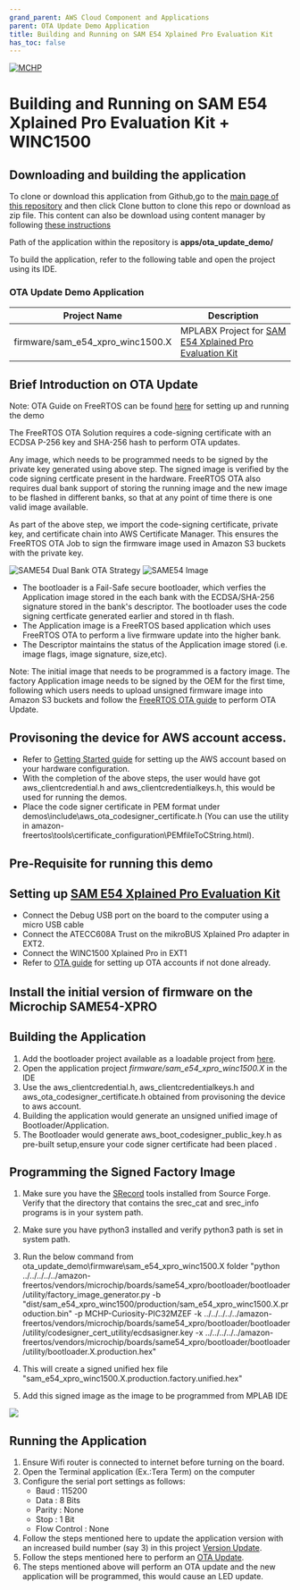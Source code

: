 ```yaml
---
grand_parent: AWS Cloud Component and Applications
parent: OTA Update Demo Application
title: Building and Running on SAM E54 Xplained Pro Evaluation Kit
has_toc: false
---
```



[![MCHP](https://www.microchip.com/ResourcePackages/Microchip/assets/dist/images/logo.png)](https://www.microchip.com)


# Building and Running on SAM E54 Xplained Pro Evaluation Kit + WINC1500

## Downloading and building the application

To clone or download this application from Github,go to the [main page of this repository](https://github.com/Microchip-MPLAB-Harmony/aws_cloud) and then click Clone button to clone this repo or download as zip file. This content can also be download using content manager by following [these instructions](https://github.com/Microchip-MPLAB-Harmony/contentmanager/wiki)

Path of the application within the repository is **apps/ota_update_demo/**

To build the application, refer to the following table and open the project using its IDE.

### OTA Update Demo Application

| Project Name      | Description                                    |
| ----------------- | ---------------------------------------------- |
| firmware/sam_e54_xpro_winc1500.X    | MPLABX Project for [SAM E54 Xplained Pro Evaluation Kit](https://www.microchip.com/developmenttools/ProductDetails/atsame54-xpro)|


## Brief Introduction on OTA Update

Note: OTA Guide on FreeRTOS can be found [here](https://github.com/MicrochipTech/amazon-freertos/blob/mchpdev/vendors/microchip/boards/OTAGuideForSAME54.md) for setting up and running the demo

The FreeRTOS OTA Solution requires a code-signing certificate with an ECDSA P-256 key and SHA-256 hash to perform OTA updates. 

Any image, which needs to be programmed needs to be signed by the private key generated using above step.
The signed image is verified by the code signing certficate present in the hardware. FreeRTOS OTA also requires dual bank support of
storing the running image and the new image to be flashed in different banks, so that at any point of time there is one valid
image available.

As part of the above step, we import the code-signing certificate, private key, and certificate chain into AWS Certificate Manager. 
This ensures the FreeRTOS OTA Job to sign the firmware image used in Amazon S3 buckets with the private key.


![](./OTA_Image1.png "SAME54 Dual Bank OTA Strategy")    ![](./OTA_Image2.png "SAME54 Image")

- The bootloader is a Fail-Safe secure bootloader, which verfies the Application image stored in the each bank with the ECDSA/SHA-256 signature stored in the bank's descriptor.
The bootloader uses the code signing certficate generated earlier and stored in th flash.
- The Application image is a FreeRTOS based application which uses FreeRTOS OTA to perform a live firmware update into the higher bank.
- The Descriptor maintains the status of the Application image stored (i.e. image flags, image signature, size,etc).

Note: The initial image that needs to be programmed is a factory image. The factory Application image needs to be signed by the OEM for the first time, following
which users needs to upload unsigned firmware image into Amazon S3 buckets and follow the [FreeRTOS OTA guide](https://github.com/MicrochipTech/amazon-freertos/blob/mchpdev/vendors/microchip/boards/OTAGuideForSAME54.md) to perform
OTA Update.


## Provisoning the device for AWS account access.

- Refer to [Getting Started guide](https://github.com/MicrochipTech/amazon-freertos/blob/mchpdev/vendors/microchip/boards/GettingStarted_With%20SAME54.md) for setting up the AWS account based on your hardware configuration.
- With the completion of the above steps, the user would have got aws_clientcredential.h and aws_clientcredentialkeys.h, this would be used for running the demos.
- Place the code signer certificate in PEM format under demos\include\aws_ota_codesigner_certificate.h (You can use the utility in amazon-freertos\tools\certificate_configuration\PEMfileToCString.html).


## Pre-Requisite for running this demo


## Setting up [SAM E54 Xplained Pro Evaluation Kit](https://www.microchip.com/developmenttools/ProductDetails/atsame54-xpro)

- Connect the Debug USB port on the board to the computer using a micro USB cable
- Connect the ATECC608A Trust on the mikroBUS Xplained Pro adapter in EXT2.
- Connect the WINC1500 Xplained Pro in EXT1
- Refer to [OTA guide](https://github.com/MicrochipTech/amazon-freertos/blob/mchpdev/vendors/microchip/boards/OTAGuideForSAME54.md) for setting up OTA accounts if not done already.


## Install the initial version of ﬁrmware on the Microchip SAME54-XPRO

## Building the Application

1. Add the bootloader project available as a loadable project from [here](https://github.com/MicrochipTech/amazon-freertos/tree/mchpdev/projects/microchip/same54_xpro/mplab/bootloader/firmware).
2. Open the application project *firmware/sam_e54_xpro_winc1500.X* in the IDE
3. Use the aws_clientcredential.h, aws_clientcredentialkeys.h and aws_ota_codesigner_certificate.h obtained from provisoning the device to aws account.
4. Building the application would generate an unsigned unified image of Bootloader/Application.
5. The Bootloader would generate aws_boot_codesigner_public_key.h as pre-built setup,ensure your code signer certificate had been placed . 


## Programming the Signed Factory Image

1. Make sure you have the [SRecord](https://sourceforge.net/projects/srecord/) tools installed from Source Forge. Verify that the directory that contains the srec_cat and srec_info programs is in your system path.
2. Make sure you have python3 installed and verify python3 path is set in system path. 
3. Run the below command from ota_update_demo\firmware\sam_e54_xpro_winc1500.X folder
	"python ../../../../../amazon-freertos/vendors/microchip/boards/same54_xpro/bootloader/bootloader/utility/factory_image_generator.py -b "dist/sam_e54_xpro_winc1500/production/sam_e54_xpro_winc1500.X.production.bin" -p MCHP-Curiosity-PIC32MZEF -k ../../../../../amazon-freertos/vendors/microchip/boards/same54_xpro/bootloader/bootloader/utility/codesigner_cert_utility/ecdsasigner.key -x  ../../../../../amazon-freertos/vendors/microchip/boards/same54_xpro/bootloader/bootloader/utility/bootloader.X.production.hex"
4. This will create a signed unified hex file "sam_e54_xpro_winc1500.X.production.factory.unified.hex"	

5. Add this signed image as the image to be programmed from MPLAB IDE

![](./demo_image1.png)

## Running the Application
1. Ensure Wifi router is connected to internet before turning on the board. 
2. Open the Terminal application (Ex.:Tera Term) on the computer
3. Configure the serial port settings as follows:
    - Baud : 115200
    - Data : 8 Bits
    - Parity : None
    - Stop : 1 Bit
    - Flow Control : None
4. Follow the steps mentioned here to update the application version with an increased build number (say 3) in this project [Version Update](https://github.com/MicrochipTech/amazon-freertos/blob/mchpdev/vendors/microchip/boards/OTAGuideForSAME54.md#update-the-version-of-your-%EF%AC%81rmware).
5. Follow the steps mentioned here to perform an [OTA Update](https://github.com/MicrochipTech/amazon-freertos/blob/mchpdev/vendors/microchip/boards/OTAGuideForSAME54.md#creating-an-ota-update-aws-iot-console).
6. The steps mentioned above will perform an OTA update and the new application will be programmed, this would cause an LED update.
